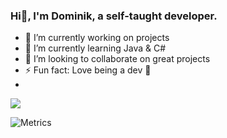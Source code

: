 ### Hi👋, I'm Dominik, a self-taught developer.
- 🔭 I’m currently working on projects
- 🌱 I’m currently learning Java & C#
- 👯 I’m looking to collaborate on great projects
- ⚡ Fun fact: Love being a dev 🤣
- 
![](https://komarev.com/ghpvc/?username=dom-in&color=green)

![Metrics](https://metrics.lecoq.io/dom-in?template=classic&languages=1&lines=1&languages.limit=8&languages.sections=most-used&languages.colors=github&languages.details=percentage&languages.threshold=0%25&languages.indepth=false&languages.recent.load=300&languages.recent.days=14&config.timezone=Europe%2FLondon)
